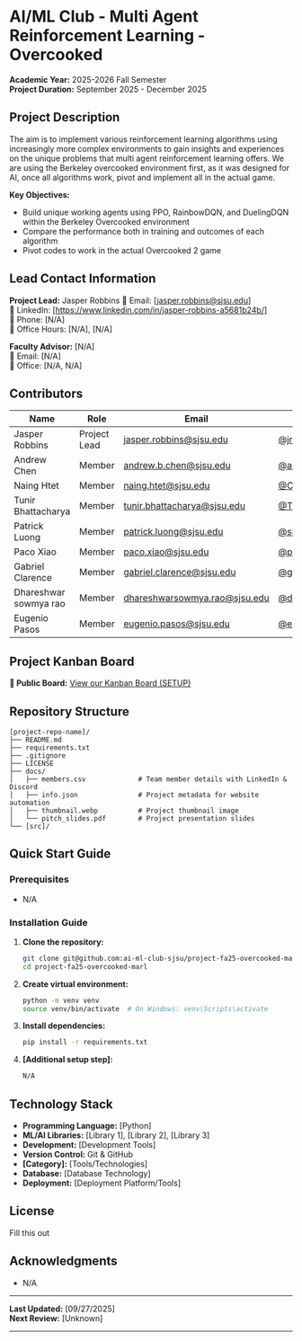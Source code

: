 # AI/ML Club - Multi Agent Reinforcement Learning - Overcooked

**Academic Year:** 2025-2026 Fall Semester  
**Project Duration:** September 2025 - December 2025

## Project Description

The aim is to implement various reinforcement learning algorithms using increasingly more complex environments to gain insights and experiences on the unique problems that multi agent reinforcement learning offers. We are using the Berkeley overcooked environment first, as it was designed for AI, once all algorithms work, pivot and implement all in the actual game.

**Key Objectives:**
- Build unique working agents using PPO, RainbowDQN, and DuelingDQN within the Berkeley Overcooked environment
- Compare the performance both in training and outcomes of each algorithm
- Pivot codes to work in the actual Overcooked 2 game

## Lead Contact Information

**Project Lead:** Jasper Robbins
📧 Email: [jasper.robbins@sjsu.edu]  
💼 LinkedIn: [https://www.linkedin.com/in/jasper-robbins-a5681b24b/]  
📱 Phone: [N/A]  
🏢 Office Hours: [N/A], [N/A]

**Faculty Advisor:** [N/A]  
📧 Email: [N/A]  
🏢 Office: [N/A, N/A]

## Contributors


| Name | Role | Email | GitHub |
|------|------|-------|--------|
| Jasper Robbins | Project Lead | jasper.robbins@sjsu.edu | [@jrobbinsss18](https://github.com/jrobbinsss18) |
| Andrew Chen | Member | andrew.b.chen@sjsu.edu | [@andche742](https://github.com/andche742) |
| Naing Htet | Member | naing.htet@sjsu.edu | [@Codingjackking](https://github.com/Codingjackking) |
| Tunir Bhattacharya | Member | tunir.bhattacharya@sjsu.edu | [@Trid-T10-eN](https://github.com/Trid-T10-eN) |
| Patrick Luong | Member | patrick.luong@sjsu.edu | [@skarrf](https://github.com/skarrf) |
| Paco Xiao | Member | paco.xiao@sjsu.edu | [@pacoxiao1](https://github.com/pacoxiao1) |
| Gabriel Clarence  | Member | gabriel.clarence@sjsu.edu  | [@gclarence011 ](https://github.com/gclarence011) |
| Dhareshwar sowmya rao | Member | dhareshwarsowmya.rao@sjsu.edu | [@dhareshwarsowmya](https://github.com/dhareshwarsowmya) |
| Eugenio Pasos | Member | eugenio.pasos@sjsu.edu | [@eugeniopasos](https://github.com/eugeniopasos) |

## Project Kanban Board

**🔗 Public Board:** [View our Kanban Board (SETUP)]()

## Repository Structure

```
[project-repo-name]/
├── README.md
├── requirements.txt
├── .gitignore
├── LICENSE
├── docs/
│   ├── members.csv             # Team member details with LinkedIn & Discord
│   ├── info.json               # Project metadata for website automation
│   ├── thumbnail.webp          # Project thumbnail image
│   └── pitch_slides.pdf        # Project presentation slides
└── [src]/
```

## Quick Start Guide

### Prerequisites
- N/A

### Installation Guide

1. **Clone the repository:**
   ```bash
   git clone git@github.com:ai-ml-club-sjsu/project-fa25-overcooked-marl.git
   cd project-fa25-overcooked-marl
   ```

2. **Create virtual environment:**
   ```bash
   python -m venv venv
   source venv/bin/activate  # On Windows: venv\Scripts\activate
   ```

3. **Install dependencies:**
   ```bash
   pip install -r requirements.txt
   ```

4. **[Additional setup step]:**
   ```bash
   N/A
   ```

## Technology Stack

- **Programming Language:** [Python]
- **ML/AI Libraries:** [Library 1], [Library 2], [Library 3]
- **Development:** [Development Tools]
- **Version Control:** Git & GitHub
- **[Category]:** [Tools/Technologies]
- **Database:** [Database Technology]
- **Deployment:** [Deployment Platform/Tools]

## License

Fill this out

## Acknowledgments

- N/A

---

**Last Updated:** [09/27/2025]  
**Next Review:** [Unknown]

---
